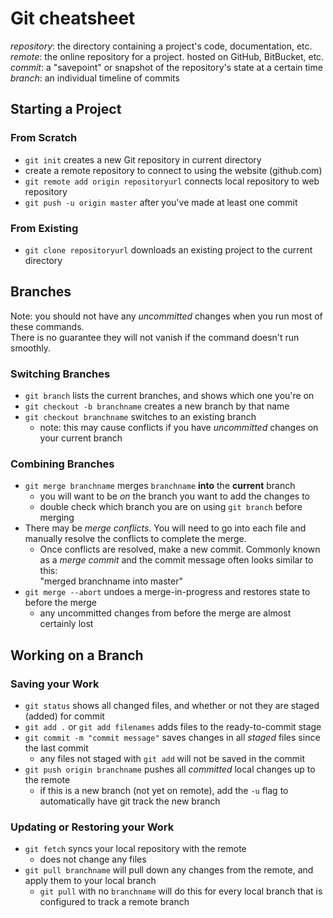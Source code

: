 # Git cheatsheet

_repository_: the directory containing a project's code, documentation, etc.  
_remote_: the online repository for a project. hosted on GitHub, BitBucket, etc.  
_commit_: a "savepoint" or snapshot of the repository's state at a certain time  
_branch_: an individual timeline of commits


## Starting a Project

### From Scratch
- `git init` creates a new Git repository in current directory
- create a remote repository to connect to using the website (github.com)
- `git remote add origin repositoryurl` connects local repository to web repository
- `git push -u origin master` after you've made at least one commit

### From Existing
- `git clone repositoryurl` downloads an existing project to the current directory


## Branches
Note: you should not have any _uncommitted_ changes when you run most of these commands.  
There is no guarantee they will not vanish if the command doesn't run smoothly.

### Switching Branches
- `git branch` lists the current branches, and shows which one you're on
- `git checkout -b branchname` creates a new branch by that name
- `git checkout branchname` switches to an existing branch
  - note: this may cause conflicts if you have _uncommitted_ changes on your current branch

### Combining Branches
- `git merge branchname` merges `branchname` __into__ the __current__ branch
  - you will want to be _on_ the branch you want to add the changes to
  - double check which branch you are on using `git branch` before merging
- There may be _merge conflicts_. You will need to go into each file and manually resolve the conflicts to complete the merge.
  - Once conflicts are resolved, make a new commit. Commonly known as a _merge commit_ and the commit message often looks similar to this:  
    "merged branchname into master"
- `git merge --abort` undoes a merge-in-progress and restores state to before the merge
  - any uncommitted changes from before the merge are almost certainly lost


## Working on a Branch

### Saving your Work
* `git status` shows all changed files, and whether or not they are staged (added) for commit
* `git add .` or `git add filenames` adds files to the ready-to-commit stage
* `git commit -m "commit message"` saves changes in all _staged_ files since the last commit
  - any files not staged with `git add` will not be saved in the commit
* `git push origin branchname` pushes all _committed_ local changes up to the remote
  - if this is a new branch (not yet on remote), add the `-u` flag to automatically have git track the new branch

### Updating or Restoring your Work
- `git fetch` syncs your local repository with the remote
  - does not change any files
- `git pull branchname` will pull down any changes from the remote, and apply them to your local branch
  - `git pull` with no `branchname` will do this for every local branch that is configured to track a remote branch

